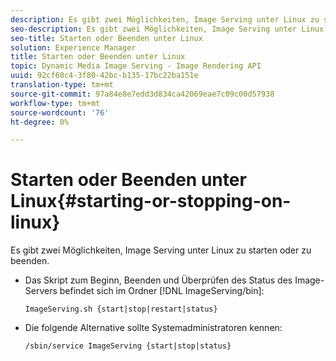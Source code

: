 ```yaml
---
description: Es gibt zwei Möglichkeiten, Image Serving unter Linux zu starten oder zu beenden.
seo-description: Es gibt zwei Möglichkeiten, Image Serving unter Linux zu starten oder zu beenden.
seo-title: Starten oder Beenden unter Linux
solution: Experience Manager
title: Starten oder Beenden unter Linux
topic: Dynamic Media Image Serving - Image Rendering API
uuid: 92cf60c4-3f80-42bc-b135-17bc22ba151e
translation-type: tm+mt
source-git-commit: 97a84e8e7edd3d834ca42069eae7c09c00d57938
workflow-type: tm+mt
source-wordcount: '76'
ht-degree: 0%

---
```



# Starten oder Beenden unter Linux{#starting-or-stopping-on-linux}

Es gibt zwei Möglichkeiten, Image Serving unter Linux zu starten oder zu beenden.

* Das Skript zum Beginn, Beenden und Überprüfen des Status des Image-Servers befindet sich im Ordner [!DNL ImageServing/bin]:

   `ImageServing.sh {start|stop|restart|status}`
* Die folgende Alternative sollte Systemadministratoren kennen:

   `/sbin/service ImageServing {start|stop|status}`
